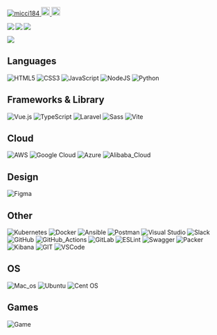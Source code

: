 <p align="left">
  <a href="https://github.com/micci184/micci184/">
    <img src="https://komarev.com/ghpvc/?username=micci184" alt="micci184" />
  </a>
  <a href="http://qiita.com/micci184">
    <img height="20" src="https://qiita-badge.apiapi.app/s/micci184/posts.svg" />
  </a>
  <//qiita.com/micci184">
    <img height="20" src="https://qiita-badge.apiapi.app/s/micci184/contributions.svg" />
  </a>
</p>


<a href="https://github.com/anuraghazra/github-readme-stats">
  <img align="left" src="https://github-readme-stats.vercel.app/api?username=micci184&theme=dracula&count_private=true&show_icons=true" />
</a>
<a href="https://github.com/anuraghazra/github-readme-stats">
  <img align="left" src="https://github-readme-stats.vercel.app/api/top-langs/?username=micci184&langs_count=8&theme=dracula" />
</a>


[![](https://github-readme-streak-stats.herokuapp.com/?user=micci184&theme=dracula)](https://github-readme-streak-stats.herokuapp.com/?user=micci184&theme=dracula)

![](https://github-profile-summary-cards.vercel.app/api/cards/profile-details?username=micci184&theme=dracula)

## Languages

![HTML5](https://img.shields.io/badge/html5-%23E34F26.svg??style=flat-square&logo=html5&logoColor=white)
![CSS3](https://img.shields.io/badge/css3-%23323330.svg??style=flat-square&logo=CSS3&logoColor=white)
![JavaScript](https://img.shields.io/badge/JavaScript-%23007ACC.svg??style=flat-square&logo=JavaScript&logoColor=white)
![NodeJS](https://img.shields.io/badge/node.js-%6DA55F.svg??style=flat-square&logo=node.js&logoColor=white)
![Python](https://img.shields.io/badge/Python-%23323330.svg??style=flat-square&logo=Python&logoColor=white)

## Frameworks & Library

![Vue.js](https://img.shields.io/badge/Vue.js-35495E?style=flat-square&logo=Vue.js&logoColor=4FC08D)
![TypeScript](https://img.shields.io/badge/TypeScript-007ACC?style=flat-square&logo=typescript&logoColor=white)
![Laravel](https://img.shields.io/badge/laravel-FF2D20?style=flat-square&logo=laravel&logoColor=white)
![Sass](https://img.shields.io/badge/Sass-CC6699?style=flat-square&logo=sass&logoColor=white)
![Vite](https://img.shields.io/badge/Vite-B73BFE?style=flat-square&logo=vite&logoColor=FFD62E)

## Cloud

![AWS](https://img.shields.io/badge/Amazon_AWS-232F3E?style=flat-square&logo=amazon-aws&logoColor=white)
![Google Cloud](https://img.shields.io/badge/Google_Cloud-4285F4?style=flat-square&logo=google-cloud&logoColor=white)
![Azure](https://img.shields.io/badge/Microsoft_Azure-0089D6?style=flat-square&logo=microsoft-azure&logoColor=white)
![Alibaba_Cloud](https://img.shields.io/badge/Alibaba_Cloud-FF6A00?style=flat-square&logo=alibabacloud&logoColor=white)

## Design

![Figma](https://img.shields.io/badge/figma-%23F24E1E.svg?style=flat-square&logo=figma&logoColor=white)

## Other

![Kubernetes](https://img.shields.io/badge/kubernetes-%23326ce5.svg?style=flat-square&logo=kubernetes&logoColor=white)
![Docker](https://img.shields.io/badge/docker-%230db7ed.svg?style=flat-square&logo=docker&logoColor=white)
![Ansible](https://img.shields.io/badge/ansible-%231A1918.svg?style=flat-square&logo=ansible&logoColor=white)
![Postman](https://img.shields.io/badge/Postman-FF6C37?style=flat-square&logo=postman&logoColor=white)
![Visual Studio](https://img.shields.io/badge/Visual%20Studio-5C2D91.svg?style=flat-square&logo=visual-studio&logoColor=white)
![Slack](https://img.shields.io/badge/Slack-4A154B?style=flat-square&logo=slack&logoColor=white)
![GitHub](https://img.shields.io/badge/GitHub-100000?style=flat-square&logo=github&logoColor=white)
![GitHub_Actions](https://img.shields.io/badge/GitHub_Actions-2088FF?style=flat-square&logo=github-actions&logoColor=white)
![GitLab](https://img.shields.io/badge/GitLab-330F63?style=flat-square&logo=gitlab&logoColor=white)
![ESLint](https://img.shields.io/badge/ESLint-4B3263?style=flat-square&logo=eslint&logoColor=white)
![Swagger](https://img.shields.io/badge/-Swagger-%23Clojure?style=flat-square&logo=swagger&logoColor=white)
![Packer](https://img.shields.io/badge/packer-%23E7EEF0.svg?style=flat-square&logo=packer&logoColor=%2302A8EF)
![Kibana](https://img.shields.io/badge/Kibana-005571?style=flat-square&logo=Kibana&logoColor=white)
![GIT](https://img.shields.io/badge/GIT-E44C30?style=flat-square&logo=git&logoColor=white)
![VSCode](https://img.shields.io/badge/VSCode-0078D4?style=flat-square&logo=visual%20studio%20code&logoColor=white)

## OS

![Mac_os](https://img.shields.io/badge/mac%20os-000000?style=flat-square&logo=apple&logoColor=white)
![Ubuntu](https://img.shields.io/badge/Ubuntu-E95420?style=flat-square&logo=ubuntu&logoColor=white)
![Cent OS](https://img.shields.io/badge/cent%20os-002260?style=flat-square&logo=centos&logoColor=F0F0F0)

## Games

![Game](https://img.shields.io/badge/FIFA-B7312F?style=flat-square&logo=fifa&logoColor=white)

